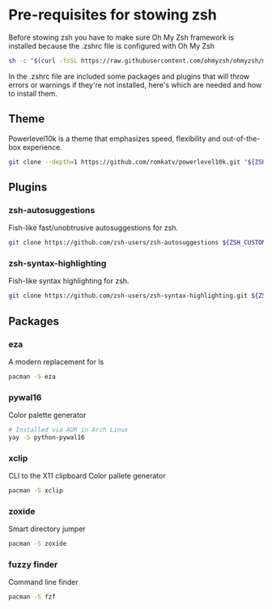 # Pre-requisites for stowing zsh

Before stowing zsh you have to make sure Oh My Zsh framework is installed because the .zshrc file is configured with Oh My Zsh
``` zsh
sh -c "$(curl -fsSL https://raw.githubusercontent.com/ohmyzsh/ohmyzsh/master/tools/install.sh)"
```

In the .zshrc file are included some packages and plugins that will throw errors or warnings if they're not  installed, here's which are needed and how to install them.

## Theme
Powerlevel10k is a theme that emphasizes speed, flexibility and out-of-the-box experience.
``` zsh
git clone --depth=1 https://github.com/romkatv/powerlevel10k.git "${ZSH_CUSTOM:-$HOME/.oh-my-zsh/custom}/themes/powerlevel10k"
```

## Plugins
### zsh-autosuggestions
Fish-like fast/unobtrusive autosuggestions for zsh.
``` zsh
git clone https://github.com/zsh-users/zsh-autosuggestions ${ZSH_CUSTOM:-~/.oh-my-zsh/custom}/plugins/zsh-autosuggestions
```

### zsh-syntax-highlighting
Fish-like syntax highlighting for zsh.
``` zsh
git clone https://github.com/zsh-users/zsh-syntax-highlighting.git ${ZSH_CUSTOM:-~/.oh-my-zsh/custom}/plugins/zsh-syntax-highlighting
```

## Packages
### eza
A modern replacement for ls
``` zsh
pacman -S eza
```

### pywal16
Color palette generator
``` zsh
# Installed via AUR in Arch Linux
yay -S python-pywal16
```

### xclip
CLI to the X11 clipboard
Color pallete generator
``` zsh
pacman -S xclip
```

### zoxide
Smart directory jumper
``` zsh
pacman -S zoxide
```

### fuzzy finder
Command line finder
``` zsh
pacman -S fzf
```